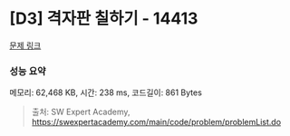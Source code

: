 # [D3] 격자판 칠하기 - 14413 

[문제 링크](https://swexpertacademy.com/main/code/problem/problemDetail.do?contestProbId=AYEXgKnKKg0DFARx) 

### 성능 요약

메모리: 62,468 KB, 시간: 238 ms, 코드길이: 861 Bytes



> 출처: SW Expert Academy, https://swexpertacademy.com/main/code/problem/problemList.do